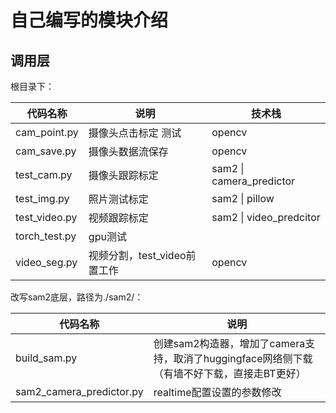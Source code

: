 # 自己编写的模块介绍

## 调用层
根目录下：

| 代码名称      | 说明                         | 技术栈                    |
| ------------- | ---------------------------- | ------------------------- |
| cam_point.py  | 摄像头点击标定 测试          | opencv                    |
| cam_save.py   | 摄像头数据流保存             | opencv                    |
| test_cam.py   | 摄像头跟踪标定               | sam2  \| camera_predictor |
| test_img.py   | 照片测试标定                 | sam2 \| pillow            |
| test_video.py | 视频跟踪标定                 | sam2 \| video_predcitor   |
| torch_test.py | gpu测试                      |                           |
| video_seg.py  | 视频分割，test_video前置工作 | opencv                    |

改写sam2底层，路径为./sam2/：

| 代码名称                 | 说明                                                         |
| ------------------------ | ------------------------------------------------------------ |
| build_sam.py             | 创建sam2构造器，增加了camera支持，取消了huggingface网络侧下载（有墙不好下载，直接走BT更好） |
| sam2_camera_predictor.py | realtime配置设置的参数修改                                   |


